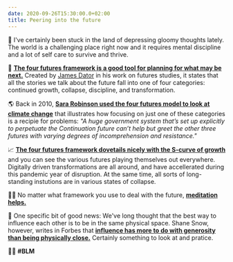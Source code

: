 ```yaml
---
date: 2020-09-26T15:30:00.0+02:00
title: Peering into the future
---
```


🧠 I've certainly been stuck in the land of depressing gloomy thoughts lately. The world is a challenging place right now and it requires mental discipline and a lot of self care to survive and thrive. 

🔮 **[The four futures framework is a good tool for planning for what may be next.][0]** Created by [James Dator][1] in his work on futures studies, it states that all the stories we talk about the future fall into one of four categories: continued growth, collapse, discipline, and transformation.

🌎 Back in 2010, **[Sara Robinson used the four futures model to look at climate change][4]** that illustrates how focusing on just one of these categories is a recipie for problems: _"A huge government system that’s set up explicitly to perpetuate the Continuation future can’t help but greet the other three futures with varying degrees of incomprehension and resistance."_ 

📈 **[The four futures framework dovetails nicely with the S-curve of growth][5]** and you can see the various futures playing themselves out everywhere. Digitally driven transformations are all around, and have accellerated during this pandemic year of disruption. At the same time, all sorts of long-standing instutions are in various states of collapse. 

🧘‍♀️ No matter what framework you use to deal with the future, **[meditation helps.][6]** 

🤗 One specific bit of good news: We've long thought that the best way to influence each other is to be in the same physical space. Shane Snow, however, writes in Forbes that **[influence has more to do with generosity than being physically close.][2]** Certainly something to look at and pratice.

👩🏿 **\#BLM**

[0]: https://newworldsamehumans.substack.com/p/new-world-same-humans-21
[1]: http://www.politicalscience.hawaii.edu/faculty/dator.html
[2]: https://www.forbes.com/sites/shanesnow/2020/09/25/how-influence-actually-works/
[4]: https://grist.org/article/climate-change-four-futures/
[5]: https://www.ey.com/en_gl/consulting/where-does-innovation-at-scale-meet-the-new-s-curve-of-growth
[6]: https://www.wakingup.com/

